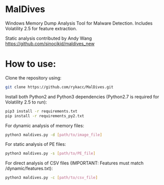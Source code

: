 # MalDives

Windows Memory Dump Analysis Tool for Malware Detection. Includes Volatility 2.5 for feature extraction.

Static analysis contributed by Andy Wang 
  https://github.com/sinocikid/maldives_new


# How to use:

Clone the repository using:
  ```sh
git clone https://github.com/rykacc/MalDives.git
  ```
Install both Python2 and Python3 dependencies (Python2.7 is required for Volatility 2.5 to run):
  ```sh
pip3 install -r requirements.txt
pip install -r requirements_py2.txt
  ```
For dynamic analysis of memory files:
  ```sh
python3 maldives.py -d [path/to/image_file]
  ```
For static analysis of PE files:
  ```sh
python3 maldives.py -s [path/to/PE_file]
  ```
For direct analysis of CSV files (IMPORTANT: Features must match /dynamic/features.txt):
  ```sh
python3 maldives.py -c [path/to/csv_file]
  ```
